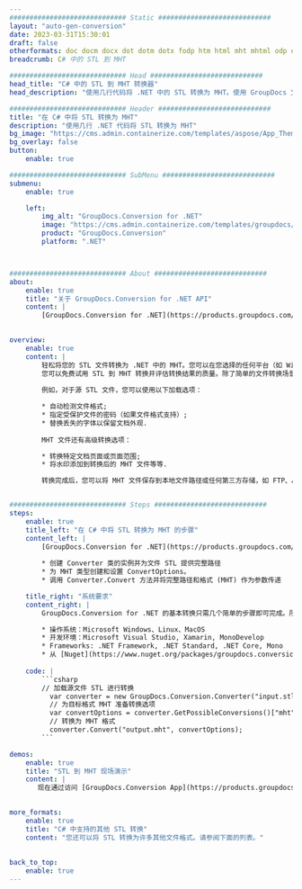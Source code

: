 ```yaml
---
############################# Static ############################
layout: "auto-gen-conversion"
date: 2023-03-31T15:30:01
draft: false
otherformats: doc docm docx dot dotm dotx fodp htm html mht mhtml odp odt otp pot potm potx pps ppsm ppsx ppt pptm pptx rtf
breadcrumb: C# 中的 STL 到 MHT

############################# Head ############################
head_title: "C# 中的 STL 到 MHT 转换器"
head_description: "使用几行代码将 .NET 中的 STL 转换为 MHT。使用 GroupDocs 文档转换 API 转换 160 多种文件格式。"

############################# Header ############################
title: "在 C# 中将 STL 转换为 MHT"
description: "使用几行 .NET 代码将 STL 转换为 MHT"
bg_image: "https://cms.admin.containerize.com/templates/aspose/App_Themes/V3/images/bg/header1.png"
bg_overlay: false
button:
    enable: true

############################# SubMenu ############################
submenu:
    enable: true

    left:
        img_alt: "GroupDocs.Conversion for .NET"
        image: "https://cms.admin.containerize.com/templates/groupdocs/images/product-logos/90x90-noborder/groupdocs-conversion-net.png"
        product: "GroupDocs.Conversion"
        platform: ".NET"



############################# About ############################
about:
    enable: true
    title: "关于 GroupDocs.Conversion for .NET API"
    content: |
        [GroupDocs.Conversion for .NET](https://products.groupdocs.com/conversion/net/)可用于转换Microsoft Word、Excel、PowerPoint、PDF、Visio等格式。 GroupDocs.Conversion 是一个独立的 API，适用于需要高性能的后端和内部系统。它不依赖于任何软件，例如 Microsoft 或 Open Office。
    

overview:
    enable: true
    content: |
        轻松将您的 STL 文件转换为 .NET 中的 MHT。您可以在您选择的任何平台（如 Windows、Linux、macOS）中仅使用几行 C# 代码行。
        您可以免费试用 STL 到 MHT 转换并评估转换结果的质量。除了简单的文件转换场景，您还可以尝试更高级的选项来加载源 STL 文件和保存输出 MHT 结果。 
        
        例如，对于源 STL 文件，您可以使用以下加载选项：

        * 自动检测文件格式;
        * 指定受保护文件的密码（如果文件格式支持）;
        * 替换丢失的字体以保留文档外观.
        
        MHT 文件还有高级转换选项：

        * 转换特定文档页面或页面范围;
        * 将水印添加到转换后的 MHT 文件等等.

        转换完成后，您可以将 MHT 文件保存到本地文件路径或任何第三方存储，如 FTP、Amazon S3、Google Drive、Dropbox 等。请注意 - 将 STL 转换为 MHT 无需安装任何额外的软件 - 如 MS Office、Open Office、Adobe Acrobat Reader 等。


############################# Steps ############################
steps:
    enable: true
    title_left: "在 C# 中将 STL 转换为 MHT 的步骤"
    content_left: |
        [GroupDocs.Conversion for .NET](https://products.groupdocs.com/conversion/net/) 使开发人员只需几行代码即可轻松地将 STL 文件转换为 MHT。
        
        * 创建 Converter 类的实例并为文件 STL 提供完整路径
        * 为 MHT 类型创建和设置 ConvertOptions。
        * 调用 Converter.Convert 方法并将完整路径和格式 (MHT) 作为参数传递

    title_right: "系统要求"
    content_right: |
        GroupDocs.Conversion for .NET 的基本转换只需几个简单的步骤即可完成。所有主要平台和操作系统都支持我们的 API。在执行以下代码之前，请确保您的系统上安装了以下先决条件。

        * 操作系统：Microsoft Windows、Linux、MacOS
        * 开发环境：Microsoft Visual Studio, Xamarin, MonoDevelop
        * Frameworks: .NET Framework, .NET Standard, .NET Core, Mono
        * 从 [Nuget](https://www.nuget.org/packages/groupdocs.conversion) 获取最新的 GroupDocs.Conversion for .NET
         
    code: |
        ```csharp    
        // 加载源文件 STL 进行转换
          var converter = new GroupDocs.Conversion.Converter("input.stl");
          // 为目标格式 MHT 准备转换选项
          var convertOptions = converter.GetPossibleConversions()["mht"].ConvertOptions;
          // 转换为 MHT 格式
          converter.Convert("output.mht", convertOptions);
        ```

demos:
    enable: true
    title: "STL 到 MHT 现场演示"
    content: |
       现在通过访问 [GroupDocs.Conversion App](https://products.groupdocs.app/conversion/family) 网站将 STL 转换为 MHT。在线演示具有以下优点
          

more_formats:
    enable: true
    title: "C# 中支持的其他 STL 转换"
    content: "您还可以将 STL 转换为许多其他文件格式。请参阅下面的列表。"
       
       
back_to_top:
    enable: true
---
```

